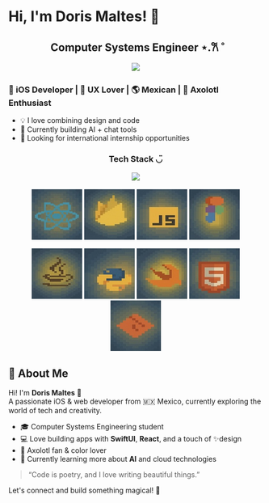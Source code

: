 # Hi, I'm Doris Maltes! 👋

<h2 align="center">Computer Systems Engineer ⋆.𐙚 ̊</h2>

<p align="center">
  <img src="./GifparaGitHub.gif" width="600"/>
</p>

<h3>📱 iOS Developer | 🎨 UX Lover | 🌎 Mexican | 🦎 Axolotl Enthusiast</h3>

- 💡 I love combining design and code
- 🔧 Currently building AI + chat tools
- 🚀 Looking for international internship opportunities



<h3 align="center">Tech Stack ◡̈ </h3>
<p align="center">
  <img src="./Techstack.gif" width="800" />
</p>
<p align="center">
  <img src="./iloveimg-resized-2/react.jpg" />
  <img src="./iloveimg-resized-2/firebase.jpg" />
  <img src="./iloveimg-resized-2/javascript.jpg" />
  <img src="./iloveimg-resized-2/figma.jpg"/>
</p>
<p align="center">
  <img src="./iloveimg-resized-2/java.jpg" />
  <img src="./iloveimg-resized-2/python.jpg"/>
  <img src="./iloveimg-resized-2/swift.jpg"/>
  <img src="./iloveimg-resized-2/html.jpg"/>
  <img src="./iloveimg-resized-2/git.jpg" />
</p>


## 💫 About Me

Hi! I'm **Doris Maltes** 👋  
A passionate iOS & web developer from 🇲🇽 Mexico, currently exploring the world of tech and creativity.

- 🎓 Computer Systems Engineering student  
- 💻 Love building apps with **SwiftUI**, **React**, and a touch of ✨design  
- 🦎 Axolotl fan & color lover  
- 🌱 Currently learning more about **AI** and cloud technologies

> “Code is poetry, and I love writing beautiful things.”

Let's connect and build something magical! 💫

